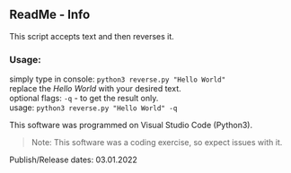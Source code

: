 ## ReadMe - Info

This script accepts text and then reverses it.


### Usage:
  simply type in console: ```python3 reverse.py "Hello World"```  
  replace the *Hello World* with your desired text.  
  optional flags: `-q` -  to get the result only.  
  usage: ```python3 reverse.py "Hello World" -q```  
  
  
This software was programmed on Visual Studio Code (Python3).
> Note: This software was a coding exercise, so expect issues with it.
 
 
 
Publish/Release dates: 03.01.2022
